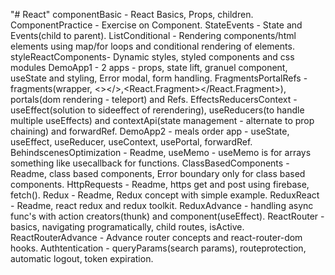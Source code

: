 "# React" 
componentBasic - React Basics, Props, children.
ComponentPractice - Exercise on Component.
StateEvents - State and Events(child to parent).
ListConditional - Rendering components/html elements using map/for loops and conditional rendering of elements.
styleReactComponents- Dynamic styles, styled components and css modules
DemoApp1 - 2 apps - props, state lift, granuel component, useState and styling,  Error modal, form handling.
FragmentsPortalRefs - fragments(wrapper, <></>,<React.Fragment></React.Fragment>), portals(dom rendering - teleport) and Refs.
EffectsReducersContext - useEffect(solution to sideeffect of rerendering), useReducers(to handle multiple useEffects) and contextApi(state management - alternate to prop chaining) and forwardRef.
DemoApp2 - meals order app - useState, useEffect, useReducer, useContext, usePortal, forwardRef.
BehindscenesOptimization - Readme, useMemo - useMemo is for arrays something like usecallback for functions.
ClassBasedComponents - Readme, class based components, Error boundary only for class based components.
HttpRequests - Readme, https get and post using firebase, fetch().
Redux - Readme, Redux concept with simple example.
ReduxReact - Readme, react redux and redux toolkit.
ReduxAdvance - handling async func's with action creators(thunk) and component(useEffect).
ReactRouter - basics, navigating programatically, child routes, isActive.
ReactRouterAdvance - Advance router concepts and react-router-dom hooks.
Authtentication - queryParams(search params), routeprotection, automatic logout, token expiration.
